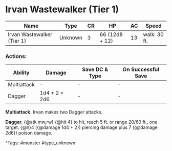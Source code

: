 # Irvan Wastewalker (Tier 1)

| Name | Type | CR | HP | AC | Speed |
|------|------|----|----|----|-------|
| Irvan Wastewalker (Tier 1) | Unknown | 3 | 66 (12d8 + 12) | 13 | walk: 30 ft. |

### Actions:

| Ability | Damage | Save DC & Type | On Successful Save |
|---------|--------|----------------|--------------------|
| Multiattack | - | - | - |
| Dagger | 1d4 + 2 + 2d6 | - | - |


**Multiattack.** Irvan makes two Dagger attacks.

**Dagger.** {@atk mw,rw} {@hit 4} to hit, reach 5 ft. or range 20/60 ft., one target. {@h}4 ({@damage 1d4 + 2}) piercing damage plus 7 ({@damage 2d6}) poison damage.

^Tags: #monster #type_unknown